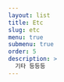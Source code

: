 ```yaml
---
layout: list
title: Etc
slug: etc
menu: true
submenu: true
order: 5
description: >
  기타 등등등
---
```

